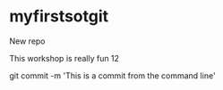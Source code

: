 # myfirstsotgit
New repo

This workshop is really fun 12

git commit -m 'This is a commit from the command line'

